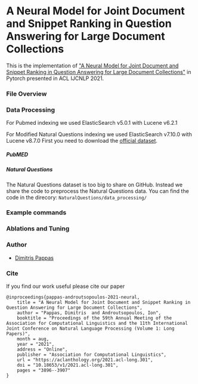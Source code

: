 
# A Neural Model for Joint Document and Snippet Ranking in Question Answering for Large Document Collections

This is the implementation of ["A Neural Model for Joint Document and Snippet Ranking in Question Answering for Large Document Collections"](http://google.com) in Pytorch presented in ACL IJCNLP 2021.

### File Overview

### Data Processing

For Pubmed indexing we used ElasticSearch v5.0.1 with Lucene v6.2.1 

For Modified Natural Questions indexing we used ElasticSearch v7.10.0 with Lucene v8.7.0
First you need to download the [official dataset](https://ai.google.com/research/NaturalQuestions/download).
 
##### PubMED 

##### Natural Questions

The Natural Questions dataset is too big to share on GitHub. 
Instead we share the code to preprocess the Natural Questions data.
You can find the code in the direcory: `NaturalQuestions/data_processing/` 

### Example commands 

### Ablations and Tuning



### Author

* [Dimitris Pappas](dpappas@aueb.gr)

### Cite

If you find our work useful please cite our paper

```
@inproceedings{pappas-androutsopoulos-2021-neural,
    title = "A Neural Model for Joint Document and Snippet Ranking in Question Answering for Large Document Collections",
    author = "Pappas, Dimitris  and Androutsopoulos, Ion",
    booktitle = "Proceedings of the 59th Annual Meeting of the Association for Computational Linguistics and the 11th International Joint Conference on Natural Language Processing (Volume 1: Long Papers)",
    month = aug,
    year = "2021",
    address = "Online",
    publisher = "Association for Computational Linguistics",
    url = "https://aclanthology.org/2021.acl-long.301",
    doi = "10.18653/v1/2021.acl-long.301",
    pages = "3896--3907"
}
```


